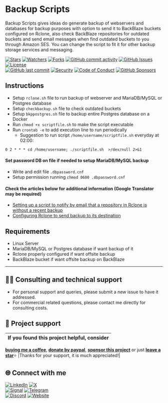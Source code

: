 # Backup Scripts
Backup Scripts gives ideas do generate backup of webservers and databases for backup purposes with option to send it to BackBlaze buckets configured on Rclone, also check BackBlaze repositories for outdated buckets and send email messages when find outdated buckets to you through Amazon SES. You can change the script to fit it for other backup storage services and messaging.

<!-- buttons -->
[![Stars](https://img.shields.io/github/stars/ivancarlosti/bkpscripts?label=⭐%20Stars&color=gold&style=flat)](https://github.com/ivancarlosti/bkpscripts/stargazers)
[![Watchers](https://img.shields.io/github/watchers/ivancarlosti/bkpscripts?label=Watchers&style=flat&color=red)](https://github.com/sponsors/ivancarlosti)
[![Forks](https://img.shields.io/github/forks/ivancarlosti/bkpscripts?label=Forks&style=flat&color=ff69b4)](https://github.com/sponsors/ivancarlosti)
[![GitHub commit activity](https://img.shields.io/github/commit-activity/m/ivancarlosti/bkpscripts?label=Activity)](https://github.com/ivancarlosti/bkpscripts/pulse)
[![GitHub Issues](https://img.shields.io/github/issues/ivancarlosti/bkpscripts?label=Issues&color=orange)](https://github.com/ivancarlosti/bkpscripts/issues)
[![License](https://img.shields.io/github/license/ivancarlosti/bkpscripts?label=License)](LICENSE)  
[![GitHub last commit](https://img.shields.io/github/last-commit/ivancarlosti/bkpscripts?label=Last%20Commit)](https://github.com/ivancarlosti/bkpscripts/commits)
[![Security](https://img.shields.io/badge/Security-View%20Here-purple)](https://github.com/ivancarlosti/bkpscripts/security)
[![Code of Conduct](https://img.shields.io/badge/Code%20of%20Conduct-2.1-4baaaa)](https://github.com/ivancarlosti/bkpscripts?tab=coc-ov-file)
[![GitHub Sponsors](https://img.shields.io/github/sponsors/ivancarlosti?label=GitHub%20Sponsors&color=ffc0cb)][sponsor]
<!-- endbuttons -->

## Instructions

* Setup `rclone.sh` file to run backup of webserver and MariaDB/MySQL or Postgres database
* Setup `checkbackup.sh` file to check outdated buckets
* Setup `bkppostgres.sh` file to backup entire Postgres database on a Docker
* Run `chmod +x scriptfile.sh` to make the script executable
* Run `crontab -e` to add execution line to run periodically
  * Suggestion to run script `/home/username/scriptfile.sh` everyday at 02:00:
```
0 2 * * * cd /home/username; ./scriptfile.sh  >/dev/null 2>&1
```
 
#### Set password DB on file if needed to setup MariaDB/MySQL backup

* Write and edit file `.dbpassword.cnf`
* Setup permission running `chmod 0600 .dbpassword.cnf`

#### Check the articles below for additional information (Google Translator may be required)

* [Setting up a script to notify by email that a repository in Rclone is without a recent backup](https://suporte.ivancarlos.com.br/hc/pt-br/articles/25861271868301)
* [Configuring Rclone to send backup to its destination](https://suporte.ivancarlos.com.br/hc/pt-br/articles/25731464664461)

## Requirements

* Linux Server
* MariaDB/MySQL or Postgres database if want backup of it
* Rclone properly configured if want offsite backup
* BackBlaze bucket if want offsite backup on BackBlaze

<!-- footer -->
---

## 🧑‍💻 Consulting and technical support
* For personal support and queries, please submit a new issue to have it addressed.
* For commercial related questions, please contact me directly for consulting costs. 

## 🩷 Project support
| If you found this project helpful, consider |
| :---: |
[**buying me a coffee**][buymeacoffee], [**donate by paypal**][paypal], [**sponsor this project**][sponsor] or just [**leave a star**](../..)⭐
|Thanks for your support, it is much appreciated!|

## 🌐 Connect with me
[![LinkedIn](https://img.shields.io/badge/LinkedIn-@ivancarlos-0077B5)](https://www.linkedin.com/in/ivancarlos)
[![X](https://img.shields.io/badge/X-@ivancarlos-000000)](https://x.com/ivancarlos)  
[![Signal](https://img.shields.io/badge/Signal-@ivancarlos.01-2592E9)](https://icc.gg/signal)
[![Telegram](https://img.shields.io/badge/Telegram-@ivancarlos-26A5E4)](https://t.me/ivancarlos)  
[![Discord](https://img.shields.io/badge/Discord-@ivancarlos.me-5865F2)](https://icc.gg/discord)
[![Website](https://img.shields.io/badge/Website-ivancarlos.me-FF6B6B)](https://ivancarlos.me)

[cc]: https://docs.github.com/en/communities/setting-up-your-project-for-healthy-contributions/adding-a-code-of-conduct-to-your-project
[contributing]: https://docs.github.com/en/articles/setting-guidelines-for-repository-contributors
[security]: https://docs.github.com/en/code-security/getting-started/adding-a-security-policy-to-your-repository
[support]: https://docs.github.com/en/articles/adding-support-resources-to-your-project
[it]: https://docs.github.com/en/communities/using-templates-to-encourage-useful-issues-and-pull-requests/configuring-issue-templates-for-your-repository#configuring-the-template-chooser
[prt]: https://docs.github.com/en/communities/using-templates-to-encourage-useful-issues-and-pull-requests/creating-a-pull-request-template-for-your-repository
[funding]: https://docs.github.com/en/articles/displaying-a-sponsor-button-in-your-repository
[ivancarlos]: https://ivancarlos.me
[buymeacoffee]: https://www.buymeacoffee.com/ivancarlos
[paypal]: https://icc.gg/donate
[sponsor]: https://github.com/sponsors/ivancarlosti
